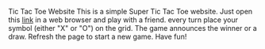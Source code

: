 Tic Tac Toe Website
This is a simple Super Tic Tac Toe website. Just open this [link](https://mariomine88.github.io/super-tic-tac-toe/) in a web browser and play with a friend. every turn place your symbol (either "X" or "O") on the grid. The game announces the winner or a draw. Refresh the page to start a new game. Have fun!
